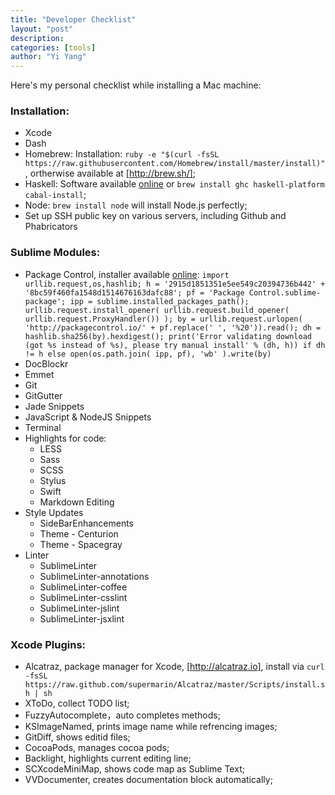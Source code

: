 ```yaml
---
title: "Developer Checklist"
layout: "post"
description: 
categories: [tools]
author: "Yi Yang"
---
```



Here's my personal checklist while installing a Mac machine:

### Installation:

- Xcode
- Dash
- Homebrew: Installation: `ruby -e "$(curl -fsSL https://raw.githubusercontent.com/Homebrew/install/master/install)"`, ortherwise available at [http://brew.sh/];
- Haskell: Software available [online](https://www.haskell.org/platform/mac.html) or `brew install ghc haskell-platform cabal-install`;
- Node: `brew install node` will install Node.js perfectly;
- Set up SSH public key on various servers, including Github and Phabricators

### Sublime Modules:

- Package Control, installer available [online](https://packagecontrol.io/installation): `import urllib.request,os,hashlib; h = '2915d1851351e5ee549c20394736b442' + '8bc59f460fa1548d1514676163dafc88'; pf = 'Package Control.sublime-package'; ipp = sublime.installed_packages_path(); urllib.request.install_opener( urllib.request.build_opener( urllib.request.ProxyHandler()) ); by = urllib.request.urlopen( 'http://packagecontrol.io/' + pf.replace(' ', '%20')).read(); dh = hashlib.sha256(by).hexdigest(); print('Error validating download (got %s instead of %s), please try manual install' % (dh, h)) if dh != h else open(os.path.join( ipp, pf), 'wb' ).write(by)`
- DocBlockr
- Emmet
- Git
- GitGutter
- Jade Snippets
- JavaScript & NodeJS Snippets
- Terminal
- Highlights for code:
    + LESS
    + Sass
    + SCSS
    + Stylus
    + Swift
    + Markdown Editing
- Style Updates
    + SideBarEnhancements
    + Theme - Centurion
    + Theme - Spacegray
- Linter
    + SublimeLinter
    + SublimeLinter-annotations
    + SublimeLinter-coffee
    + SublimeLinter-csslint
    + SublimeLinter-jslint
    + SublimeLinter-jsxlint

### Xcode Plugins:

- Alcatraz, package manager for Xcode, [http://alcatraz.io], install via `curl -fsSL https://raw.github.com/supermarin/Alcatraz/master/Scripts/install.sh | sh`
- XToDo, collect TODO list;
- FuzzyAutocomplete，auto completes methods;
- KSImageNamed, prints image name while refrencing images;
- GitDiff, shows editid files;
- CocoaPods, manages cocoa pods;
- Backlight, highlights current editing line;
- SCXcodeMiniMap, shows code map as Sublime Text;
- VVDocumenter, creates documentation block automatically;


